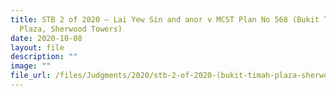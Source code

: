 ```yaml
---
title: STB 2 of 2020 – Lai Yew Sin and anor v MCST Plan No 568 (Bukit Timah
  Plaza, Sherwood Towers)
date: 2020-10-08
layout: file
description: ""
image: ""
file_url: /files/Judgments/2020/stb-2-of-2020-(bukit-timah-plaza-sherwood-towers)-gd.pdf
---
```

